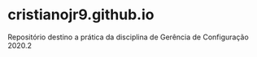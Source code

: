 # cristianojr9.github.io
Repositório destino a prática da disciplina de Gerência de Configuração 2020.2
